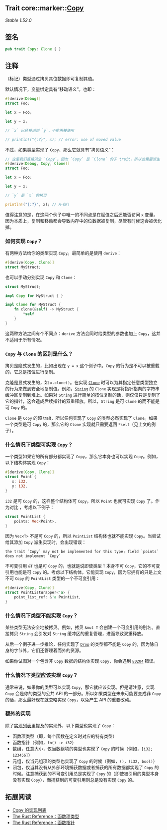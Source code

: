 Trait core::marker::[Copy][1]
---
*Stable 1.52.0*

## 签名

```rust
pub trait Copy: Clone { }
```

## 注释

（标记）类型通过拷贝其位数据即可复制其值。

默认情况下，变量绑定具有“移动语义”。也即：

```rust
#[derive(Debug)]
struct Foo;

let x = Foo;

let y = x;

// `x` 已经移动到 `y`，不能再被使用

// println!("{:?}", x); // error: use of moved value
```

不过，如果类型实现了 `Copy`，那么它就具有“拷贝语义”：

```rust
// 这里我们直接派生 `Copy`。因为 `Copy` 是 `Clone` 的子 trait，所以也需要派生 `Clone`。
#[derive(Debug, Copy, Clone)]
struct Foo;

let x = Foo;

let y = x;

// `y` 是 `x` 的拷贝

println!("{:?}", x); // A-OK!
```

值得注意的是，在这两个例子中唯一的不同点是在赋值之后还能否访问 `x` 变量。因为本质上，复制和移动都会导致内存中的位数据被复制，尽管有时候这会被优化掉。

### 如何实现 `Copy`？

有两种方法给你的类型实现 `Copy`。最简单的是使用 `derive`：

```rust
#[derive(Copy, Clone)]
struct MyStruct;
```

也可以手动分别实现 `Copy` 和 `Clone`：

```rust
struct MyStruct;

impl Copy for MyStruct { }

impl Clone for MyStruct {
    fn clone(&self) -> MyStruct {
        *self
    }
}
```

这两种方法之间有个不同点：`derive` 方法会同时给类型的参数也加上 `Copy`，这并不适用于所有情况。

### `Copy` 与 `Clone` 的区别是什么？

拷贝是隐式发生的，比如出现在 `y = x` 这个例子中。`Copy` 的行为是不可以被重载的，它总是按位进行复制。

克隆是显式发生的，如 `x.clone()`。在实现 [`Clone`][2] 时可以为其指定任意类型独立的行为来做到安全地复制值。例如，[`String`][3] 的 `Clone` 实现是将指针指向的字符串缓冲区复制到堆上。如果对 `String` 进行简单的按位复制的话，则仅仅只是复制了它的指针，这会造成后续指针的双重释放。所以，`String` 是可 `Clone` 的而不能是可 `Copy` 的。

`Clone` 是 `Copy` 的超 trait，所以任何实现了 `Copy` 的类型必然实现了 `Clone`。如果一个类型是可 `Copy` 的，那么它的 `Clone` 实现就只需要返回 `*self`（见上文的例子）。

### 什么情况下类型可实现 `Copy`？

一个类型如果它的所有部分都实现了 `Copy`，那么它本身也可以实现 `Copy`。例如，以下结构体实现 `Copy`：

```rust
#[derive(Copy, Clone)]
struct Point {
   x: i32,
   y: i32,
}
```

`i32` 是可 `Copy` 的，这样整个结构体可 `Copy`，所以 `Point` 也就可实现 `Copy` 了。作为对比 ，考虑以下例子：

```rust
struct PointList {
    points: Vec<Point>,
}
```

因为 `Vec<T>` 不是可 `Copy` 的，所以 `PointList` 结构体也就不能实现 `Copy`。当尝试给其添加 `Copy` 派生实现时，会出现错误：

```
the trait `Copy` may not be implemented for this type; field `points` does not implement `Copy`
```

不可变引用 `&T` 也是可 `Copy` 的，也就是说即使类型 `T` 本身不可 `Copy`，它的不可变引用也能是可 `Copy` 的。考虑以下结构体，它能实现 `Copy`，因为它拥有的只是上文不可 `Copy` 的 `PointList` 类型的一个不可变引用：

```rust
#[derive(Copy, Clone)]
struct PointListWrapper<'a> {
    point_list_ref: &'a PointList,
}
```

### 什么情况下类型不能实现 `Copy`？

某些类型无法安全地被拷贝。例如，拷贝 `&mut T` 会创建一个可变引用的别名。直接拷贝 `String` 会引发对 `String` 缓冲区的重复管理，进而导致双重释放。

从后一个例子进一步推论，任何实现了 [`Drop`][4] 的类型都不能是 `Copy` 的，因为除自身的字节外，它们还管理着而外的资源。

如果你试图对一个包含非 `Copy` 数据的结构体实现 `Copy`，你会遇到 [`E0204`][5] 错误。

### 什么情况下类型应该实现 `Copy`？

通常来说，如果你的类型可以实现 `Copy`，那它就应该实现。但是请注意，实现 `Copy` 会是你的类型的公共 API 的一部分。所以如果类型在未来可能要变成非 `Copy` 的话，那么最好现在就忽略实现 `Copy`，以免产生 API 的重要改动。

### 额外的实现

除了[实现列表][6]里提及的实现外，以下类型也实现了 `Copy`：

- 函数项类型（即，每个函数在定义时对应的特有类型）
- 函数指针（例如，`fn() -> i32`）
- 数组，任意大小，仅当数组项的类型也实现了 `Copy` 的时候（例如，`[i32; 123456]`）
- 元组，仅当元组项的类型也实现了 `Copy` 的时候（例如，`()`，`(i32, bool)`）
- 闭包，仅当其没有从外部环境捕获数据或者捕获的所有数据都实现了 `Copy` 的时候。注意捕获到的不可变引用总是实现了 `Copy` 的（即使被引用的类型本身没有实现 `Copy`），而捕获到的可变引用则总是没有实现 `Copy` 的。

## 拓展阅读

- [Copy 的实现列表][6]
- [The Rust Reference：函数项类型][7]
- [The Rust Reference：函数指针][8]


[1]: https://doc.rust-lang.org/core/marker/trait.Copy.html
[2]: https://doc.rust-lang.org/core/clone/trait.Clone.html
[3]: https://doc.rust-lang.org/std/string/struct.String.html
[4]: https://doc.rust-lang.org/core/ops/trait.Drop.html
[5]: https://doc.rust-lang.org/error-index.html#E0204
[6]: https://doc.rust-lang.org/core/marker/trait.Copy.html#implementors
[7]: https://doc.rust-lang.org/reference/types/function-item.html
[8]: https://doc.rust-lang.org/reference/types/function-pointer.html
